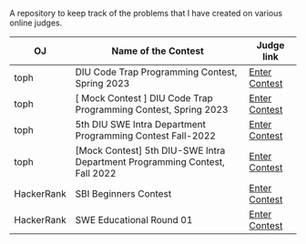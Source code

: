 A repository to keep track of the problems that I have created on various online judges.


| OJ | Name of the Contest  | Judge link |
| -- | -------- | ----------- |
| toph | DIU Code Trap Programming Contest, Spring 2023 | [Enter Contest](https://toph.co/c/diu-code-trap-spring-2023) |
| toph | [ Mock Contest ] DIU Code Trap Programming Contest, Spring 2023 | [Enter Contest](https://toph.co/c/diu-code-trap-spring-2023-mock) |
| toph | 5th DIU SWE Intra Department Programming Contest Fall-2022 | [Enter Contest](https://toph.co/c/5th-diu-swe-intra-department-fall-2022) |
| toph | [Mock Contest] 5th DIU-SWE Intra Department Programming Contest, Fall 2022 | [Enter Contest](https://toph.co/c/mock-5th-diu-swe-intra-department-fall-2022) |
| HackerRank | SBI Beginners Contest | [Enter Contest](https://www.hackerrank.com/contests/sbi-beginners-contest/challenges) |
| HackerRank | SWE Educational Round 01 | [Enter Contest](https://www.hackerrank.com/contests/swe-educational-round-01/challenges) |

